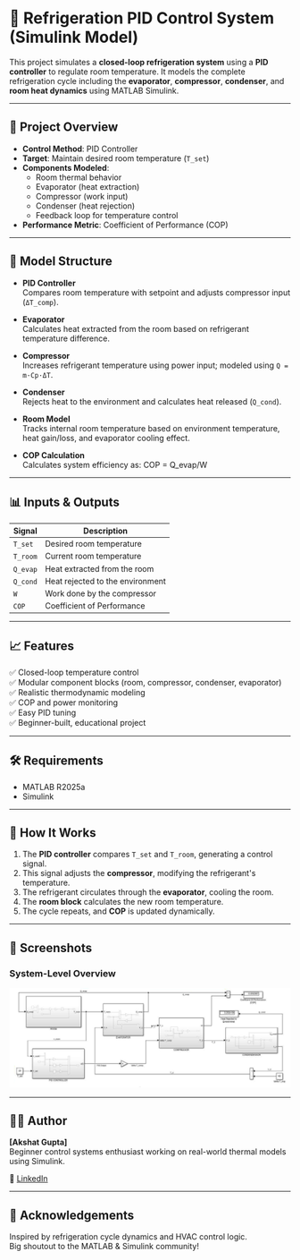 # 🧊 Refrigeration PID Control System (Simulink Model)

This project simulates a **closed-loop refrigeration system** using a **PID controller** to regulate room temperature. It models the complete refrigeration cycle including the **evaporator**, **compressor**, **condenser**, and **room heat dynamics** using MATLAB Simulink.

---

## 🚀 Project Overview

- **Control Method**: PID Controller  
- **Target**: Maintain desired room temperature (`T_set`)  
- **Components Modeled**:
  - Room thermal behavior
  - Evaporator (heat extraction)
  - Compressor (work input)
  - Condenser (heat rejection)
  - Feedback loop for temperature control
- **Performance Metric**: Coefficient of Performance (COP)

---

## 📂 Model Structure

- **PID Controller**  
  Compares room temperature with setpoint and adjusts compressor input (`ΔT_comp`).

- **Evaporator**  
  Calculates heat extracted from the room based on refrigerant temperature difference.

- **Compressor**  
  Increases refrigerant temperature using power input; modeled using `Q = m·Cp·ΔT`.

- **Condenser**  
  Rejects heat to the environment and calculates heat released (`Q_cond`).

- **Room Model**  
  Tracks internal room temperature based on environment temperature, heat gain/loss, and evaporator cooling effect.

- **COP Calculation**  
  Calculates system efficiency as:
  COP = Q_evap/W


---

## 📊 Inputs & Outputs

| Signal      | Description                          |
|-------------|--------------------------------------|
| `T_set`     | Desired room temperature             |
| `T_room`    | Current room temperature             |
| `Q_evap`    | Heat extracted from the room         |
| `Q_cond`    | Heat rejected to the environment     |
| `W`         | Work done by the compressor          |
| `COP`       | Coefficient of Performance           |

---

## 📈 Features

✅ Closed-loop temperature control  
✅ Modular component blocks (room, compressor, condenser, evaporator)  
✅ Realistic thermodynamic modeling  
✅ COP and power monitoring  
✅ Easy PID tuning  
✅ Beginner-built, educational project  

---

## 🛠️ Requirements

- MATLAB R2025a 
- Simulink  

---

## 🧠 How It Works

1. The **PID controller** compares `T_set` and `T_room`, generating a control signal.
2. This signal adjusts the **compressor**, modifying the refrigerant's temperature.
3. The refrigerant circulates through the **evaporator**, cooling the room.
4. The **room block** calculates the new room temperature.
5. The cycle repeats, and **COP** is updated dynamically.

---

## 📸 Screenshots

### System-Level Overview
![System Diagram](refrigration_pid_room_control_model.png) 

---

## 🧑‍💻 Author

**[Akshat Gupta]**  
Beginner control systems enthusiast working on real-world thermal models using Simulink.

🔗 [LinkedIn](www.linkedin.com/in/akshat-gupta-9b649a378)

---


## 🙌 Acknowledgements

Inspired by refrigeration cycle dynamics and HVAC control logic.  
Big shoutout to the MATLAB & Simulink community!

